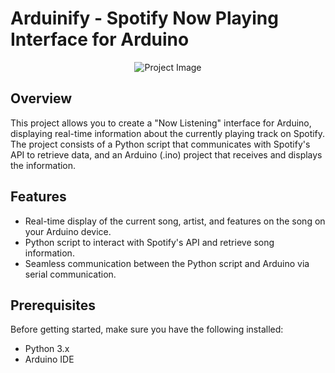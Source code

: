 # Arduinify - Spotify Now Playing Interface for Arduino

<p align="center">
  <img src="path/to/your/project/image.png" alt="Project Image">
</p>

## Overview

This project allows you to create a "Now Listening" interface for Arduino, displaying real-time information about the currently playing track on Spotify. The project consists of a Python script that communicates with Spotify's API to retrieve data, and an Arduino (.ino) project that receives and displays the information.

## Features

- Real-time display of the current song, artist, and features on the song on your Arduino device.
- Python script to interact with Spotify's API and retrieve song information.
- Seamless communication between the Python script and Arduino via serial communication.

## Prerequisites

Before getting started, make sure you have the following installed:

- Python 3.x
- Arduino IDE

